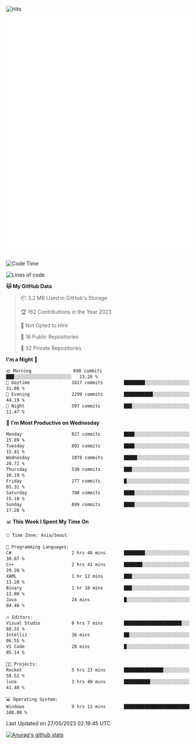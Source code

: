 ![Hits](https://hits.seeyoufarm.com/api/count/incr/badge.svg?url=https%3A%2F%2Fgithub.com%2Fkokose1234&count_bg=%2379C83D&title_bg=%23555555&icon=apple.svg&icon_color=%23E7E7E7&title=hits&edge_flat=false)
<br/>
![Metrics](https://github.com/kokose1234/kokose1234/blob/main/github-metrics.svg)

<!--START_SECTION:waka-->
![Code Time](http://img.shields.io/badge/Code%20Time-868%20hrs%2053%20mins-blue)

![Lines of code](https://img.shields.io/badge/From%20Hello%20World%20I%27ve%20Written-19.5%20million%20lines%20of%20code-blue)

**🐱 My GitHub Data** 

> 📦 3.2 MB Used in GitHub's Storage 
 > 
> 🏆 162 Contributions in the Year 2023
 > 
> 🚫 Not Opted to Hire
 > 
> 📜 16 Public Repositories 
 > 
> 🔑 32 Private Repositories 
 > 
**I'm a Night 🦉** 

```text
🌞 Morning                690 commits         ███░░░░░░░░░░░░░░░░░░░░░░   13.26 % 
🌆 Daytime                1617 commits        ████████░░░░░░░░░░░░░░░░░   31.08 % 
🌃 Evening                2299 commits        ███████████░░░░░░░░░░░░░░   44.19 % 
🌙 Night                  597 commits         ███░░░░░░░░░░░░░░░░░░░░░░   11.47 % 
```
📅 **I'm Most Productive on Wednesday** 

```text
Monday                   827 commits         ████░░░░░░░░░░░░░░░░░░░░░   15.89 % 
Tuesday                  802 commits         ████░░░░░░░░░░░░░░░░░░░░░   15.41 % 
Wednesday                1078 commits        █████░░░░░░░░░░░░░░░░░░░░   20.72 % 
Thursday                 530 commits         ███░░░░░░░░░░░░░░░░░░░░░░   10.19 % 
Friday                   277 commits         █░░░░░░░░░░░░░░░░░░░░░░░░   05.32 % 
Saturday                 790 commits         ████░░░░░░░░░░░░░░░░░░░░░   15.18 % 
Sunday                   899 commits         ████░░░░░░░░░░░░░░░░░░░░░   17.28 % 
```


📊 **This Week I Spent My Time On** 

```text
🕑︎ Time Zone: Asia/Seoul

💬 Programming Languages: 
C#                       2 hrs 46 mins       ████████░░░░░░░░░░░░░░░░░   30.07 % 
C++                      2 hrs 41 mins       ███████░░░░░░░░░░░░░░░░░░   29.28 % 
XAML                     1 hr 12 mins        ███░░░░░░░░░░░░░░░░░░░░░░   13.20 % 
Binary                   1 hr 10 mins        ███░░░░░░░░░░░░░░░░░░░░░░   12.80 % 
Java                     24 mins             █░░░░░░░░░░░░░░░░░░░░░░░░   04.48 % 

🔥 Editors: 
Visual Studio            8 hrs 7 mins        ██████████████████████░░░   88.31 % 
IntelliJ                 36 mins             ██░░░░░░░░░░░░░░░░░░░░░░░   06.55 % 
VS Code                  28 mins             █░░░░░░░░░░░░░░░░░░░░░░░░   05.14 % 

🐱‍💻 Projects: 
Rocket                   5 hrs 23 mins       ███████████████░░░░░░░░░░   58.52 % 
luna                     3 hrs 49 mins       ██████████░░░░░░░░░░░░░░░   41.48 % 

💻 Operating System: 
Windows                  9 hrs 12 mins       █████████████████████████   100.00 % 
```


 Last Updated on 27/05/2023 02:19:45 UTC
<!--END_SECTION:waka-->

[![Anurag's github stats](https://github-readme-stats.vercel.app/api?username=kokose1234&theme=dracula)](https://github.com/anuraghazra/github-readme-stats)



	
